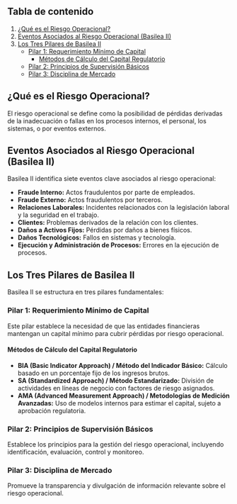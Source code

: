 ## Tabla de contenido
1.  [¿Qué es el Riesgo Operacional?](#qué-es-el-riesgo-operacional)
2.  [Eventos Asociados al Riesgo Operacional (Basilea II)](#eventos-asociados-al-riesgo-operacional-basilea-ii)
3.  [Los Tres Pilares de Basilea II](#los-tres-pilares-de-basilea-ii)
    * [Pilar 1: Requerimiento Mínimo de Capital](#pilar-1-requerimiento-mínimo-de-capital)
        * [Métodos de Cálculo del Capital Regulatorio](#métodos-de-cálculo-del-capital-regulatorio)
    * [Pilar 2: Principios de Supervisión Básicos](#pilar-2-principios-de-supervisión-básicos)
    * [Pilar 3: Disciplina de Mercado](#pilar-3-disciplina-de-mercado)
  
## ¿Qué es el Riesgo Operacional?
El riesgo operacional se define como la posibilidad de pérdidas derivadas de la inadecuación o fallas en los procesos internos, el personal, los sistemas, o por eventos externos.

## Eventos Asociados al Riesgo Operacional (Basilea II)
Basilea II identifica siete eventos clave asociados al riesgo operacional:
-   **Fraude Interno:** Actos fraudulentos por parte de empleados.
-   **Fraude Externo:** Actos fraudulentos por terceros.
-   **Relaciones Laborales:** Incidentes relacionados con la legislación laboral y la seguridad en el trabajo.
-   **Clientes:** Problemas derivados de la relación con los clientes.
-   **Daños a Activos Fijos:** Pérdidas por daños a bienes físicos.
-   **Daños Tecnológicos:** Fallos en sistemas y tecnología.
-   **Ejecución y Administración de Procesos:** Errores en la ejecución de procesos.

## Los Tres Pilares de Basilea II

Basilea II se estructura en tres pilares fundamentales:

### Pilar 1: Requerimiento Mínimo de Capital

Este pilar establece la necesidad de que las entidades financieras mantengan un capital mínimo para cubrir pérdidas por riesgo operacional.

#### Métodos de Cálculo del Capital Regulatorio

-   **BIA (Basic Indicator Approach) / Método del Indicador Básico:** Cálculo basado en un porcentaje fijo de los ingresos brutos.
-   **SA (Standardized Approach) / Método Estandarizado:** División de actividades en líneas de negocio con factores de riesgo asignados.
-   **AMA (Advanced Measurement Approach) / Metodologías de Medición Avanzadas:** Uso de modelos internos para estimar el capital, sujeto a aprobación regulatoria.

### Pilar 2: Principios de Supervisión Básicos

Establece los principios para la gestión del riesgo operacional, incluyendo identificación, evaluación, control y monitoreo.

### Pilar 3: Disciplina de Mercado

Promueve la transparencia y divulgación de información relevante sobre el riesgo operacional.
